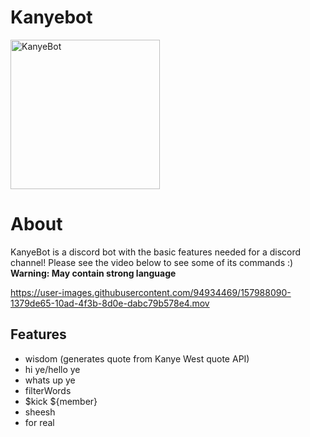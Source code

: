 # Kanyebot
<img width="239" alt="KanyeBot" src="https://user-images.githubusercontent.com/94934469/157989296-0e70b9ee-a71a-4d30-bc1a-761d26f67d0e.png">


# About

KanyeBot is a discord bot with the basic features needed for a discord channel! Please see the video below to see some of its commands :)
<b>Warning: May contain strong language</b>


https://user-images.githubusercontent.com/94934469/157988090-1379de65-10ad-4f3b-8d0e-dabc79b578e4.mov

## Features


*   wisdom (generates quote from Kanye West quote API)
*   hi ye/hello ye
*   whats up ye
*   filterWords
*   $kick ${member}
*   sheesh
*   for real



